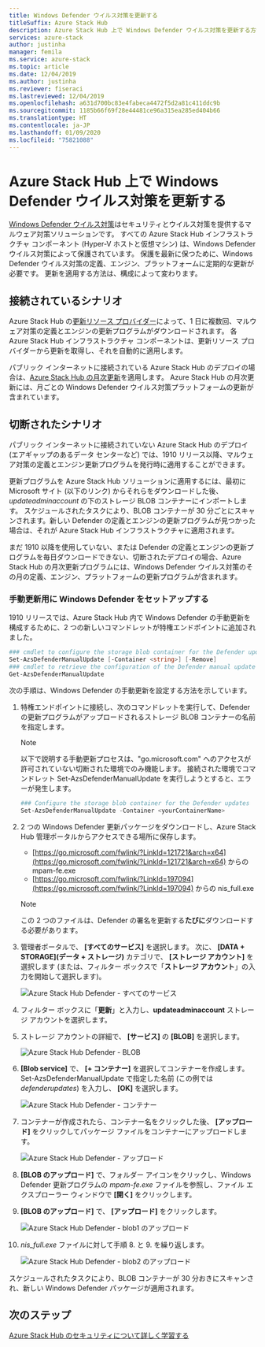 ```yaml
---
title: Windows Defender ウイルス対策を更新する
titleSuffix: Azure Stack Hub
description: Azure Stack Hub 上で Windows Defender ウイルス対策を更新する方法を説明します
services: azure-stack
author: justinha
manager: femila
ms.service: azure-stack
ms.topic: article
ms.date: 12/04/2019
ms.author: justinha
ms.reviewer: fiseraci
ms.lastreviewed: 12/04/2019
ms.openlocfilehash: a631d700bc83e4fabeca4472f5d2a81c411ddc9b
ms.sourcegitcommit: 1185b66f69f28e44481ce96a315ea285ed404b66
ms.translationtype: HT
ms.contentlocale: ja-JP
ms.lasthandoff: 01/09/2020
ms.locfileid: "75821088"
---
```

# <a name="update-windows-defender-antivirus-on-azure-stack-hub"></a>Azure Stack Hub 上で Windows Defender ウイルス対策を更新する

[Windows Defender ウイルス対策](https://docs.microsoft.com/windows/security/threat-protection/windows-defender-antivirus/windows-defender-antivirus-in-windows-10)はセキュリティとウイルス対策を提供するマルウェア対策ソリューションです。 すべての Azure Stack Hub インフラストラクチャ コンポーネント (Hyper-V ホストと仮想マシン) は、Windows Defender ウイルス対策によって保護されています。 保護を最新に保つために、Windows Defender ウイルス対策の定義、エンジン、プラットフォームに定期的な更新が必要です。 更新を適用する方法は、構成によって変わります。

## <a name="connected-scenario"></a>接続されているシナリオ

Azure Stack Hub の[更新リソース プロバイダー](azure-stack-updates.md#the-update-resource-provider)によって、1 日に複数回、マルウェア対策の定義とエンジンの更新プログラムがダウンロードされます。 各 Azure Stack Hub インフラストラクチャ コンポーネントは、更新リソース プロバイダーから更新を取得し、それを自動的に適用します。

パブリック インターネットに接続されている Azure Stack Hub のデプロイの場合は、[Azure Stack Hub の月次更新](azure-stack-apply-updates.md)を適用します。 Azure Stack Hub の月次更新には、月ごとの Windows Defender ウイルス対策プラットフォームの更新が含まれています。

## <a name="disconnected-scenario"></a>切断されたシナリオ

パブリック インターネットに接続されていない Azure Stack Hub のデプロイ (エアギャップのあるデータ センターなど) では、1910 リリース以降、マルウェア対策の定義とエンジン更新プログラムを発行時に適用することができます。 

更新プログラムを Azure Stack Hub ソリューションに適用するには、最初に Microsoft サイト (以下のリンク) からそれらをダウンロードした後、*updateadminaccount* の下のストレージ BLOB コンテナーにインポートします。 スケジュールされたタスクにより、BLOB コンテナーが 30 分ごとにスキャンされます。新しい Defender の定義とエンジンの更新プログラムが見つかった場合は、それが Azure Stack Hub インフラストラクチャに適用されます。 

まだ 1910 以降を使用していない、または Defender の定義とエンジンの更新プログラムを毎日ダウンロードできない、切断されたデプロイの場合、Azure Stack Hub の月次更新プログラムには、Windows Defender ウイルス対策のその月の定義、エンジン、プラットフォームの更新プログラムが含まれます。 


### <a name="set-up-windows-defender-for-manual-updates"></a>手動更新用に Windows Defender をセットアップする 

1910 リリースでは、Azure Stack Hub 内で Windows Defender の手動更新を構成するために、2 つの新しいコマンドレットが特権エンドポイントに追加されました。 

```powershell 
### cmdlet to configure the storage blob container for the Defender updates 
Set-AzsDefenderManualUpdate [-Container <string>] [-Remove]  
### cmdlet to retrieve the configuration of the Defender manual update settings 
Get-AzsDefenderManualUpdate  
``` 

次の手順は、Windows Defender の手動更新を設定する方法を示しています。 

1. 特権エンドポイントに接続し、次のコマンドレットを実行して、Defender の更新プログラムがアップロードされるストレージ BLOB コンテナーの名前を指定します。 

   > [!NOTE] 
   > 以下で説明する手動更新プロセスは、"go.microsoft.com" へのアクセスが許可されていない切断された環境でのみ機能します。 接続された環境でコマンドレット Set-AzsDefenderManualUpdate を実行しようとすると、エラーが発生します。 

   ```powershell 
   ### Configure the storage blob container for the Defender updates 
   Set-AzsDefenderManualUpdate -Container <yourContainerName>
   ``` 

2. 2 つの Windows Defender 更新パッケージをダウンロードし、Azure Stack Hub 管理ポータルからアクセスできる場所に保存します。  

   * [https://go.microsoft.com/fwlink/?LinkId=121721&arch=x64](https://go.microsoft.com/fwlink/?LinkId=121721&arch=x64) からの mpam-fe.exe 
   * [https://go.microsoft.com/fwlink/?LinkId=197094](https://go.microsoft.com/fwlink/?LinkId=197094) からの nis_full.exe 

   > [!NOTE] 
   > この 2 つのファイルは、Defender の署名を更新する**たびに**ダウンロードする必要があります。 

3. 管理者ポータルで、 **[すべてのサービス]** を選択します。 次に、 **[DATA + STORAGE]\(データ + ストレージ\)** カテゴリで、 **[ストレージ アカウント]** を選択します (または、フィルター ボックスで「**ストレージ アカウント**」の入力を開始して選択します)。 

   ![Azure Stack Hub Defender - すべてのサービス](./media/azure-stack-security-av/image1.png)  

4. フィルター ボックスに「**更新**」と入力し、**updateadminaccount** ストレージ アカウントを選択します。 

5. ストレージ アカウントの詳細で、 **[サービス]** の **[BLOB]** を選択します。 

   ![Azure Stack Hub Defender - BLOB](./media/azure-stack-security-av/image2.png) 

6. **[Blob service]** で、 **[+ コンテナー]** を選択してコンテナーを作成します。 Set-AzsDefenderManualUpdate で指定した名前 (この例では *defenderupdates*) を入力し、 **[OK]** を選択します。 

   ![Azure Stack Hub Defender - コンテナー](./media/azure-stack-security-av/image3.png) 

7. コンテナーが作成されたら、コンテナー名をクリックした後、 **[アップロード]** をクリックしてパッケージ ファイルをコンテナーにアップロードします。 

   ![Azure Stack Hub Defender - アップロード](./media/azure-stack-security-av/image4.png) 

8. **[BLOB のアップロード]** で、フォルダー アイコンをクリックし、Windows Defender 更新プログラムの *mpam-fe.exe* ファイルを参照し、ファイル エクスプローラー ウィンドウで **[開く]** をクリックします。 

9. **[BLOB のアップロード]** で、 **[アップロード]** をクリックします。 

   ![Azure Stack Hub Defender - blob1 のアップロード](./media/azure-stack-security-av/image5.png) 

1. *nis_full.exe* ファイルに対して手順 8. と 9. を繰り返します。 

   ![Azure Stack Hub Defender - blob2 のアップロード](./media/azure-stack-security-av/image6.png)

スケジュールされたタスクにより、BLOB コンテナーが 30 分おきにスキャンされ、新しい Windows Defender パッケージが適用されます。  

## <a name="next-steps"></a>次のステップ

[Azure Stack Hub のセキュリティについて詳しく学習する](azure-stack-security-foundations.md)
